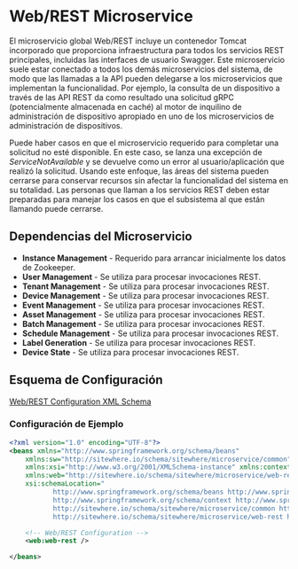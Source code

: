 # Web/REST Microservice

<Seo/>

El microservicio global Web/REST incluye un contenedor Tomcat incorporado que
proporciona infraestructura para todos los servicios REST principales, incluidas
las interfaces de usuario Swagger. Este microservicio suele estar conectado a todos
los demás microservicios del sistema, de modo que las llamadas a la API pueden delegarse
a los microservicios que implementan la funcionalidad. Por ejemplo, la consulta de un
dispositivo a través de las API REST da como resultado una solicitud gRPC (potencialmente
almacenada en caché) al motor de inquilino de administración de dispositivo apropiado en
uno de los microservicios de administración de dispositivos.

Puede haber casos en que el microservicio requerido para completar una solicitud no esté
disponible. En este caso, se lanza una excepción de _ServiceNotAvailable_ y se devuelve
como un error al usuario/aplicación que realizó la solicitud. Usando este enfoque,
las áreas del sistema pueden cerrarse para conservar recursos sin afectar la funcionalidad
del sistema en su totalidad. Las personas que llaman a los servicios REST deben estar
preparadas para manejar los casos en que el subsistema al que están llamando puede cerrarse.

## Dependencias del Microservicio

- **Instance Management** - Requerido para arrancar inicialmente los datos de Zookeeper.
- **User Management** - Se utiliza para procesar invocaciones REST.
- **Tenant Management** - Se utiliza para procesar invocaciones REST.
- **Device Management** - Se utiliza para procesar invocaciones REST.
- **Event Management** - Se utiliza para procesar invocaciones REST.
- **Asset Management** - Se utiliza para procesar invocaciones REST.
- **Batch Management** - Se utiliza para procesar invocaciones REST.
- **Schedule Management** - Se utiliza para procesar invocaciones REST.
- **Label Generation** - Se utiliza para procesar invocaciones REST.
- **Device State** - Se utiliza para procesar invocaciones REST.

## Esquema de Configuración

[Web/REST Configuration XML Schema](http://sitewhere.io/schema/sitewhere/microservice/web-rest/current/web-rest.xsd)

### Configuración de Ejemplo

```xml
<?xml version="1.0" encoding="UTF-8"?>
<beans xmlns="http://www.springframework.org/schema/beans"
	xmlns:sw="http://sitewhere.io/schema/sitewhere/microservice/common"
	xmlns:xsi="http://www.w3.org/2001/XMLSchema-instance" xmlns:context="http://www.springframework.org/schema/context"
	xmlns:web="http://sitewhere.io/schema/sitewhere/microservice/web-rest"
	xsi:schemaLocation="
           http://www.springframework.org/schema/beans http://www.springframework.org/schema/beans/spring-beans-3.1.xsd
           http://www.springframework.org/schema/context http://www.springframework.org/schema/context/spring-context-3.1.xsd
           http://sitewhere.io/schema/sitewhere/microservice/common http://sitewhere.io/schema/sitewhere/microservice/common/current/microservice-common.xsd
           http://sitewhere.io/schema/sitewhere/microservice/web-rest http://sitewhere.io/schema/sitewhere/microservice/web-rest/current/web-rest.xsd">

	<!-- Web/REST Configuration -->
	<web:web-rest />

</beans>
```

